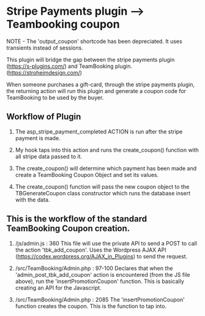 # Stripe Payments plugin --> Teambooking coupon

NOTE - The 'output_coupon' shortcode has been depreciated. It uses transients instead of sessions.

This plugin will bridge the gap between the stripe payments plugin (https://s-plugins.com/) and TeamBooking plugin. (https://stroheimdesign.com/)

When someone purchases a gift-card, through the stripe payments plugin, the returning action
will run this plugin and generate a coupon code for TeamBooking to be used by the buyer.
 
## Workflow of Plugin
 
1. The asp_stripe_payment_completed ACTION is run after the stripe payment is made.

2. My hook taps into this action and runs the create_coupon() function with all stripe data
    passed to it.

3. The create_coupon() will determine which payment has been made and create a TeamBooking
    Coupon Object and set its values.

4. The create_coupon() function will pass the new coupon object to the TBGenerateCoupon class
    constructor which runs the database insert with the data.


## This is the workflow of the standard TeamBooking Coupon creation.

1.   /js/admin.js : 360
    This file will use the private API to send a POST to call the action 'tbk_add_coupon'.
    Uses the Wordpress AJAX API (https://codex.wordpress.org/AJAX_in_Plugins) to send the request.

2.   /src/TeamBooking/Admin.php : 97-100
    Declares that when the 'admin_post_tbk_add_coupon' action is encountered (from the JS file above),
    run the 'insertPromotionCoupon' function. This is basically creating an API for the Javascript.

3.   /src/TeamBooking/Admin.php : 2085
    The 'insertPromotionCoupon' function creates the coupon. This is the function to tap into.
